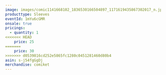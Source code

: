 ```yaml
---
image: images/comic1141668102_1836530166504897_1171619435867302017_n.jpg
producttype: Sleeves
eventId: 1mYu6cGMR
onsale: true
pricings:
  - quantity: 1
<<<<<<< HEAD
    price: 25
=======
    price: 30
>>>>>>> d0539816cd252e5865fc1280c0451281460d80b4
asin: s-j54fgGgDj
merchandise: comiket
---
```

